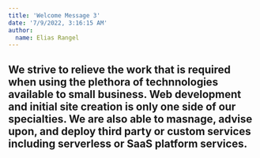 ```yaml
---
title: 'Welcome Message 3'
date: '7/9/2022, 3:16:15 AM'
author:
  name: Elias Rangel
---
```


## We strive to relieve the work that is required when using the plethora of technnologies available to small business. Web development and initial site creation is only one side of our specialties. We are also able to masnage, advise upon, and deploy third party or custom services including serverless or SaaS platform services.
